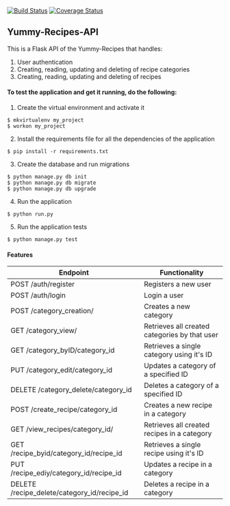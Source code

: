 [![Build Status](https://travis-ci.org/EleisonC/FLASK-API.svg?branch=develop)](https://travis-ci.org/EleisonC/FLASK-API)
[![Coverage Status](https://coveralls.io/repos/github/EleisonC/FLASK-API/badge.svg?branch=develop)](https://coveralls.io/github/EleisonC/FLASK-API?branch=develop)
## Yummy-Recipes-API
This is a Flask API of the Yummy-Recipes that handles:
1. User authentication
2. Creating, reading, updating and deleting of recipe categories
3. Creating, reading, updating and deleting of recipes

#### To test the application and get it running, do the following:
1. Create the virtual environment and activate it
 ```
 $ mkvirtualenv my_project
 $ workon my_project
 ```
 
2. Install the requirements file for all the dependencies of the application
```
$ pip install -r requirements.txt
```

3. Create the database and run migrations
```
$ python manage.py db init
$ python manage.py db migrate
$ python manage.py db upgrade
```

4. Run the application
```
$ python run.py 
```
5. Run the application tests
```
$ python manage.py test
```

#### Features
Endpoint | Functionality
------------ | -------------
POST /auth/register | Registers a new user
POST /auth/login | Login a user
POST /category_creation/ | Creates a new category
GET /category_view/ | Retrieves all created categories by that user
GET /category_byID/category_id | Retrieves a single category using it's ID
PUT /category_edit/category_id | Updates a category of a specified ID
DELETE /category_delete/category_id| Deletes a category of a specified ID
POST /create_recipe/category_id | Creates a new recipe in a category 
GET /view_recipes/category_id/ | Retrieves all created recipes in a category
GET /recipe_byid/category_id/recipe_id | Retrieves a single recipe using it's ID
PUT /recipe_ediy/category_id/recipe_id | Updates a recipe in a category
DELETE /recipe_delete/category_id/recipe_id | Deletes a recipe in a category